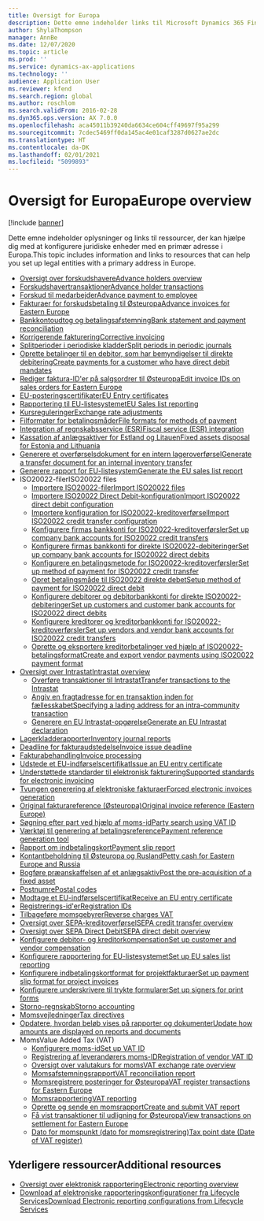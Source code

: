 ```yaml
---
title: Oversigt for Europa
description: Dette emne indeholder links til Microsoft Dynamics 365 Finance-dokumentationsressourcer for Europa.
author: ShylaThompson
manager: AnnBe
ms.date: 12/07/2020
ms.topic: article
ms.prod: ''
ms.service: dynamics-ax-applications
ms.technology: ''
audience: Application User
ms.reviewer: kfend
ms.search.region: global
ms.author: roschlom
ms.search.validFrom: 2016-02-28
ms.dyn365.ops.version: AX 7.0.0
ms.openlocfilehash: aca45011b39240da6634ce604cff49697f95a299
ms.sourcegitcommit: 7cdec5469ff0da145ac4e01caf3287d0627ae2dc
ms.translationtype: HT
ms.contentlocale: da-DK
ms.lasthandoff: 02/01/2021
ms.locfileid: "5099893"
---
```

# <a name="europe-overview"></a><span data-ttu-id="2af93-103">Oversigt for Europa</span><span class="sxs-lookup"><span data-stu-id="2af93-103">Europe overview</span></span>

[!include [banner](../includes/banner.md)]

<span data-ttu-id="2af93-104">Dette emne indeholder oplysninger og links til ressourcer, der kan hjælpe dig med at konfigurere juridiske enheder med en primær adresse i Europa.</span><span class="sxs-lookup"><span data-stu-id="2af93-104">This topic includes information and links to resources that can help you set up legal entities with a primary address in Europe.</span></span> 

- [<span data-ttu-id="2af93-105">Oversigt over forskudshavere</span><span class="sxs-lookup"><span data-stu-id="2af93-105">Advance holders overview</span></span>](emea-advance-holders.md)
 - [<span data-ttu-id="2af93-106">Forskudshavertransaktioner</span><span class="sxs-lookup"><span data-stu-id="2af93-106">Advance holder transactions</span></span>](emea-advance-holders-transactions.md)
 - [<span data-ttu-id="2af93-107">Forskud til medarbejder</span><span class="sxs-lookup"><span data-stu-id="2af93-107">Advance payment to employee</span></span>](tasks/advance-payment-employee.md)
- [<span data-ttu-id="2af93-108">Fakturaer for forskudsbetaling til Østeuropa</span><span class="sxs-lookup"><span data-stu-id="2af93-108">Advance invoices for Eastern Europe</span></span>](emea-advance-invoice.md)
- [<span data-ttu-id="2af93-109">Bankkontoudtog og betalingsafstemning</span><span class="sxs-lookup"><span data-stu-id="2af93-109">Bank statement and payment reconciliation</span></span>](emea-bank-reconciliation.md)
- [<span data-ttu-id="2af93-110">Korrigerende fakturering</span><span class="sxs-lookup"><span data-stu-id="2af93-110">Corrective invoicing</span></span>](emea-corrective-invoice.md)
- [<span data-ttu-id="2af93-111">Splitperioder i periodiske kladder</span><span class="sxs-lookup"><span data-stu-id="2af93-111">Split periods in periodic journals</span></span>](emea-create-post-periodic-journals.md)
- [<span data-ttu-id="2af93-112">Oprette betalinger til en debitor, som har bemyndigelser til direkte debitering</span><span class="sxs-lookup"><span data-stu-id="2af93-112">Create payments for a customer who have direct debit mandates</span></span>](tasks/create-payments-customers-who-have-direct-debit-mandates.md)
- [<span data-ttu-id="2af93-113">Rediger faktura-ID'er på salgsordrer til Østeuropa</span><span class="sxs-lookup"><span data-stu-id="2af93-113">Edit invoice IDs on sales orders for Eastern Europe</span></span>](emea-edit-invoice-id-sales-orders.md)
- [<span data-ttu-id="2af93-114">EU-posteringscertifikater</span><span class="sxs-lookup"><span data-stu-id="2af93-114">EU Entry certificates</span></span>](emea-entry-certificates.md)
- [<span data-ttu-id="2af93-115">Rapportering til EU-listesystemet</span><span class="sxs-lookup"><span data-stu-id="2af93-115">EU Sales list reporting</span></span>](emea-eu-sales-list.md)
- [<span data-ttu-id="2af93-116">Kursreguleringer</span><span class="sxs-lookup"><span data-stu-id="2af93-116">Exchange rate adjustments</span></span>](emea-exchange-rate-adjustments.md)
- [<span data-ttu-id="2af93-117">Filformater for betalingsmåder</span><span class="sxs-lookup"><span data-stu-id="2af93-117">File formats for methods of payment</span></span>](emea-select-file-formats-for-the-method-of-payments.md)
- [<span data-ttu-id="2af93-118">Integration af regnskabsservice (ESR)</span><span class="sxs-lookup"><span data-stu-id="2af93-118">Fiscal service (ESR) integration</span></span>](emea-fiscal-service-integration.md)
- [<span data-ttu-id="2af93-119">Kassation af anlægsaktiver for Estland og Litauen</span><span class="sxs-lookup"><span data-stu-id="2af93-119">Fixed assets disposal for Estonia and Lithuania</span></span>](emea-credit-note-reverse-fixed-asset-sale.md)
- [<span data-ttu-id="2af93-120">Generere et overførselsdokument for en intern lageroverførsel</span><span class="sxs-lookup"><span data-stu-id="2af93-120">Generate a transfer document for an internal inventory transfer</span></span>](tasks/transfer-document-internal-inventory-transfer.md)
- [<span data-ttu-id="2af93-121">Generere rapport for EU-listesystem</span><span class="sxs-lookup"><span data-stu-id="2af93-121">Generate the EU sales list report</span></span>](tasks/eur-00011-eu-sales-list-report.md)
- <span data-ttu-id="2af93-122">ISO20022-filer</span><span class="sxs-lookup"><span data-stu-id="2af93-122">ISO20022 files</span></span>
  - [<span data-ttu-id="2af93-123">Importere ISO20022-filer</span><span class="sxs-lookup"><span data-stu-id="2af93-123">Import ISO20022 files</span></span>](emea-ISO20022-file-formats.md)
  - [<span data-ttu-id="2af93-124">Importere ISO20022 Direct Debit-konfiguration</span><span class="sxs-lookup"><span data-stu-id="2af93-124">Import ISO20022 direct debit configuration</span></span>](tasks/import-iso20022-direct-debit-configuration.md)
  - [<span data-ttu-id="2af93-125">Importere konfiguration for ISO20022-kreditoverførsel</span><span class="sxs-lookup"><span data-stu-id="2af93-125">Import ISO20022 credit transfer configuration</span></span>](tasks/import-iso20022-credit-transfer-configuration.md)
  - [<span data-ttu-id="2af93-126">Konfigurere firmas bankkonti for ISO20022-kreditoverførsler</span><span class="sxs-lookup"><span data-stu-id="2af93-126">Set up company bank accounts for ISO20022 credit transfers</span></span>](tasks/set-up-company-bank-accounts-iso20022-credit-transfers.md)
  - [<span data-ttu-id="2af93-127">Konfigurere firmas bankkonti for direkte ISO20022-debiteringer</span><span class="sxs-lookup"><span data-stu-id="2af93-127">Set up company bank accounts for ISO20022 direct debits</span></span>](tasks/set-up-company-bank-accounts-iso20022-direct-debits.md)
  - [<span data-ttu-id="2af93-128">Konfigurere en betalingsmetode for ISO20022-kreditoverførsler</span><span class="sxs-lookup"><span data-stu-id="2af93-128">Set up method of payment for ISO20022 credit transfer</span></span>](tasks/set-up-method-payment-iso20022-credit-transfer.md)
  - [<span data-ttu-id="2af93-129">Opret betalingsmåde til ISO20022 direkte debet</span><span class="sxs-lookup"><span data-stu-id="2af93-129">Setup method of payment for ISO20022 direct debit</span></span>](tasks/setup-method-payment-iso20022-direct-debit.md)
  - [<span data-ttu-id="2af93-130">Konfigurere debitorer og debitorbankkonti for direkte ISO20022-debiteringer</span><span class="sxs-lookup"><span data-stu-id="2af93-130">Set up customers and customer bank accounts for ISO20022 direct debits</span></span>](tasks/set-up-bank-accounts-iso20022-direct-debits.md)
  - [<span data-ttu-id="2af93-131">Konfigurere kreditorer og kreditorbankkonti for ISO20022-kreditoverførsler</span><span class="sxs-lookup"><span data-stu-id="2af93-131">Set up vendors and vendor bank accounts for ISO20022 credit transfers</span></span>](tasks/set-up-vendor-iso20022-credit-transfers.md)
  - [<span data-ttu-id="2af93-132">Oprette og eksportere kreditorbetalinger ved hjælp af ISO20022-betalingsformat</span><span class="sxs-lookup"><span data-stu-id="2af93-132">Create and export vendor payments using ISO20022 payment format</span></span>](tasks/create-export-vendor-payments-iso20022-payment-format.md)
- [<span data-ttu-id="2af93-133">Oversigt over Intrastat</span><span class="sxs-lookup"><span data-stu-id="2af93-133">Intrastat overview</span></span>](emea-intrastat.md)
  - [<span data-ttu-id="2af93-134">Overføre transaktioner til Intrastat</span><span class="sxs-lookup"><span data-stu-id="2af93-134">Transfer transactions to the Intrastat</span></span>](tasks/transfer-transactions-intrastat.md)
  - [<span data-ttu-id="2af93-135">Angiv en fragtadresse for en transaktion inden for fællesskabet</span><span class="sxs-lookup"><span data-stu-id="2af93-135">Specifying a lading address for an intra-community transaction</span></span>](tasks/eur-00002-specify-lading-address-intra-community.md)
  - [<span data-ttu-id="2af93-136">Generere en EU Intrastat-opgørelse</span><span class="sxs-lookup"><span data-stu-id="2af93-136">Generate an EU Intrastat declaration</span></span>](tasks/eur-00002-eu-intrastat-declaration.md)
- [<span data-ttu-id="2af93-137">Lagerkladderapporter</span><span class="sxs-lookup"><span data-stu-id="2af93-137">Inventory journal reports</span></span>](emea-set-up-report-inventory-journal-names.md)
- [<span data-ttu-id="2af93-138">Deadline for fakturaudstedelse</span><span class="sxs-lookup"><span data-stu-id="2af93-138">Invoice issue deadline</span></span>](emea-invoice-issue-deadline.md)
- [<span data-ttu-id="2af93-139">Fakturabehandling</span><span class="sxs-lookup"><span data-stu-id="2af93-139">Invoice processing</span></span>](emea-invoice-processing.md)
- [<span data-ttu-id="2af93-140">Udstede et EU-indførselscertifikat</span><span class="sxs-lookup"><span data-stu-id="2af93-140">Issue an EU entry certificate</span></span>](tasks/eur-00012-issue-eu-entry-certificate.md)
- [<span data-ttu-id="2af93-141">Understøttede standarder til elektronisk fakturering</span><span class="sxs-lookup"><span data-stu-id="2af93-141">Supported standards for electronic invoicing</span></span>](emea-oioubl-standards-electronic-invoicing.md)
- [<span data-ttu-id="2af93-142">Tvungen generering af elektroniske fakturaer</span><span class="sxs-lookup"><span data-stu-id="2af93-142">Forced electronic invoices generation</span></span>](emea-eur-forced-einvoices.md)
- [<span data-ttu-id="2af93-143">Original fakturareference (Østeuropa)</span><span class="sxs-lookup"><span data-stu-id="2af93-143">Original invoice reference (Eastern Europe)</span></span>](tasks/ee-00004-original-invoice-reference.md)
- [<span data-ttu-id="2af93-144">Søgning efter part ved hjælp af moms-id</span><span class="sxs-lookup"><span data-stu-id="2af93-144">Party search using VAT ID</span></span>](tasks/eur-00015-party-search-vat-id.md)
- [<span data-ttu-id="2af93-145">Værktøj til generering af betalingsreference</span><span class="sxs-lookup"><span data-stu-id="2af93-145">Payment reference generation tool</span></span>](tasks/ee-00015-payment-reference-generation-tool.md)
- [<span data-ttu-id="2af93-146">Rapport om indbetalingskort</span><span class="sxs-lookup"><span data-stu-id="2af93-146">Payment slip report</span></span>](emea-eur-payment-slip-report-giro.md)
- [<span data-ttu-id="2af93-147">Kontantbeholdning til Østeuropa og Rusland</span><span class="sxs-lookup"><span data-stu-id="2af93-147">Petty cash for Eastern Europe and Russia</span></span>](emea-petty-cash.md)
- [<span data-ttu-id="2af93-148">Bogføre præanskaffelsen af et anlægsaktiv</span><span class="sxs-lookup"><span data-stu-id="2af93-148">Post the pre-acquisition of a fixed asset</span></span>](emea-pre-acquisition-acquisition-fixed-asset.md)
- [<span data-ttu-id="2af93-149">Postnumre</span><span class="sxs-lookup"><span data-stu-id="2af93-149">Postal codes</span></span>](emea-import-create-postal-codes-manually.md)
- [<span data-ttu-id="2af93-150">Modtage et EU-indførselscertifikat</span><span class="sxs-lookup"><span data-stu-id="2af93-150">Receive an EU entry certificate</span></span>](tasks/eur-00012-receive-eu-entry-certificate.md)
- [<span data-ttu-id="2af93-151">Registrerings-id'er</span><span class="sxs-lookup"><span data-stu-id="2af93-151">Registration IDs</span></span>](emea-registration-ids.md)
- [<span data-ttu-id="2af93-152">Tilbageføre momsgebyrer</span><span class="sxs-lookup"><span data-stu-id="2af93-152">Reverse charges VAT</span></span>](emea-reverse-charge.md)
- [<span data-ttu-id="2af93-153">Oversigt over SEPA-kreditoverførsel</span><span class="sxs-lookup"><span data-stu-id="2af93-153">SEPA credit transfer overview</span></span>](../accounts-payable/sepa-credit-transfer.md)
- [<span data-ttu-id="2af93-154">Oversigt over SEPA Direct Debit</span><span class="sxs-lookup"><span data-stu-id="2af93-154">SEPA direct debit overview</span></span>](../accounts-receivable/sepa-direct-debit-overview.md)
- [<span data-ttu-id="2af93-155">Konfigurere debitor- og kreditorkompensation</span><span class="sxs-lookup"><span data-stu-id="2af93-155">Set up customer and vendor compensation</span></span>](emea-compensation-customer-vendor-transactions.md)
- [<span data-ttu-id="2af93-156">Konfigurere rapportering for EU-listesystemet</span><span class="sxs-lookup"><span data-stu-id="2af93-156">Set up EU sales list reporting</span></span>](tasks/eur-00011-eu-sales-list-reporting.md)
- [<span data-ttu-id="2af93-157">Konfigurere indbetalingskortformat for projektfakturaer</span><span class="sxs-lookup"><span data-stu-id="2af93-157">Set up payment slip format for project invoices</span></span>](tasks/set-up-payment-slip-format-project-invoices.md)
- [<span data-ttu-id="2af93-158">Konfigurere underskrivere til trykte formularer</span><span class="sxs-lookup"><span data-stu-id="2af93-158">Set up signers for print forms</span></span>](emea-set-up-signers-for-printing-forms.md)
- [<span data-ttu-id="2af93-159">Storno-regnskab</span><span class="sxs-lookup"><span data-stu-id="2af93-159">Storno accounting</span></span>](emea-storno.md)
- [<span data-ttu-id="2af93-160">Momsvejledninger</span><span class="sxs-lookup"><span data-stu-id="2af93-160">Tax directives</span></span>](emea-tax-directives.md)
- [<span data-ttu-id="2af93-161">Opdatere, hvordan beløb vises på rapporter og dokumenter</span><span class="sxs-lookup"><span data-stu-id="2af93-161">Update how amounts are displayed on reports and documents</span></span>](emea-amount-printing-forms.md)
- <span data-ttu-id="2af93-162">Moms</span><span class="sxs-lookup"><span data-stu-id="2af93-162">Value Added Tax (VAT)</span></span>
  - [<span data-ttu-id="2af93-163">Konfigurere moms-id</span><span class="sxs-lookup"><span data-stu-id="2af93-163">Set up VAT ID</span></span>](tasks/eur-00015-vat-id.md)
  - [<span data-ttu-id="2af93-164">Registrering af leverandørers moms-ID</span><span class="sxs-lookup"><span data-stu-id="2af93-164">Registration of vendor VAT ID</span></span>](tasks/eur-00015-registration-vendor-vat-id.md)
  - [<span data-ttu-id="2af93-165">Oversigt over valutakurs for moms</span><span class="sxs-lookup"><span data-stu-id="2af93-165">VAT exchange rate overview</span></span>](emea-vat-exchange-rate.md)
  - [<span data-ttu-id="2af93-166">Momsafstemningsrapport</span><span class="sxs-lookup"><span data-stu-id="2af93-166">VAT reconciliation report</span></span>](tasks/eur-00018-vat-reconciliation-report.md)
  - [<span data-ttu-id="2af93-167">Momsregistrere posteringer for Østeuropa</span><span class="sxs-lookup"><span data-stu-id="2af93-167">VAT register transactions for Eastern Europe</span></span>](emea-vat-register-transactions.md)
  - [<span data-ttu-id="2af93-168">Momsrapportering</span><span class="sxs-lookup"><span data-stu-id="2af93-168">VAT reporting</span></span>](emea-vat-reporting.md)
  - [<span data-ttu-id="2af93-169">Oprette og sende en momsrapport</span><span class="sxs-lookup"><span data-stu-id="2af93-169">Create and submit VAT report</span></span>](tasks/create-submit-vat-report.md)
  - [<span data-ttu-id="2af93-170">Få vist transaktioner til udligning for Østeuropa</span><span class="sxs-lookup"><span data-stu-id="2af93-170">View transactions on settlement for Eastern Europe</span></span>](emea-transactions-settlement-form.md)
  - [<span data-ttu-id="2af93-171">Dato for momspunkt (dato for momsregistrering)</span><span class="sxs-lookup"><span data-stu-id="2af93-171">Tax point date (Date of VAT register)</span></span>](emea-tax-point-date.md)

## <a name="additional-resources"></a><span data-ttu-id="2af93-172">Yderligere ressourcer</span><span class="sxs-lookup"><span data-stu-id="2af93-172">Additional resources</span></span>

- [<span data-ttu-id="2af93-173">Oversigt over elektronisk rapportering</span><span class="sxs-lookup"><span data-stu-id="2af93-173">Electronic reporting overview</span></span>](../../dev-itpro/analytics/general-electronic-reporting.md)
- [<span data-ttu-id="2af93-174">Download af elektroniske rapporteringskonfigurationer fra Lifecycle Services</span><span class="sxs-lookup"><span data-stu-id="2af93-174">Download Electronic reporting configurations from Lifecycle Services</span></span>](../../dev-itpro/analytics/download-electronic-reporting-configuration-lcs.md)
